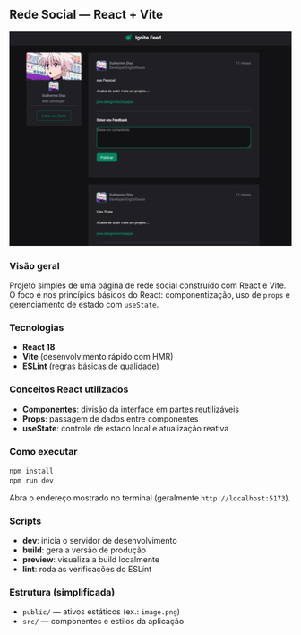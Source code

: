 ## Rede Social — React + Vite

![Imagem do projeto](public/image.png)

### Visão geral
Projeto simples de uma página de rede social construído com React e Vite. O foco é nos princípios básicos do React: componentização, uso de `props` e gerenciamento de estado com `useState`.

### Tecnologias
- **React 18**
- **Vite** (desenvolvimento rápido com HMR)
- **ESLint** (regras básicas de qualidade)

### Conceitos React utilizados
- **Componentes**: divisão da interface em partes reutilizáveis
- **Props**: passagem de dados entre componentes
- **useState**: controle de estado local e atualização reativa

### Como executar
```bash
npm install
npm run dev
```
Abra o endereço mostrado no terminal (geralmente `http://localhost:5173`).

### Scripts
- **dev**: inicia o servidor de desenvolvimento
- **build**: gera a versão de produção
- **preview**: visualiza a build localmente
- **lint**: roda as verificações do ESLint

### Estrutura (simplificada)
- `public/` — ativos estáticos (ex.: `image.png`)
- `src/` — componentes e estilos da aplicação
